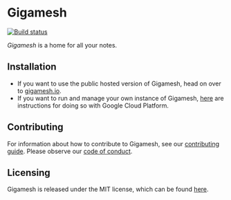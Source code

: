 # Gigamesh

[![Build status](https://github.com/stepchowfun/gigamesh/workflows/Continuous%20integration/badge.svg?branch=main)](https://github.com/stepchowfun/gigamesh/actions?query=branch%3Amain)

_Gigamesh_ is a home for all your notes.

## Installation

- If you want to use the public hosted version of Gigamesh, head on over to
  [gigamesh.io](https://www.gigamesh.io/).
- If you want to run and manage your own instance of Gigamesh,
  [here](https://github.com/stepchowfun/gigamesh/blob/main/INSTALLATION.md)
  are instructions for doing so with Google Cloud Platform.

## Contributing

For information about how to contribute to Gigamesh, see our
[contributing guide](https://github.com/stepchowfun/gigamesh/blob/main/CONTRIBUTING.md).
Please observe our
[code of conduct](https://github.com/stepchowfun/gigamesh/blob/main/CODE_OF_CONDUCT.md).

## Licensing

Gigamesh is released under the MIT license, which can be found
[here](https://github.com/stepchowfun/gigamesh/blob/main/LICENSE.md).

